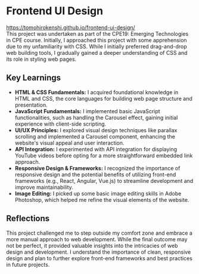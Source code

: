 # Frontend UI Design

https://tomohirokenshi.github.io/frontend-ui-design/ <br>
This project was undertaken as part of the CPE19: Emerging Technologies in CPE course. Initially, I approached this project with some apprehension due to my unfamiliarity with CSS. While I initially preferred drag-and-drop web building tools, I gradually gained a deeper understanding of CSS and its role in styling web pages. 

## Key Learnings

* **HTML & CSS Fundamentals:** I acquired foundational knowledge in HTML and CSS, the core languages for building web page structure and presentation.
* **JavaScript Fundamentals:** I implemented basic JavaScript functionalities, such as handling the Carousel effect, gaining initial experience with client-side scripting.
* **UI/UX Principles:** I explored visual design techniques like parallax scrolling and implemented a Carousel component, enhancing the website's visual appeal and user interaction.
* **API Integration:** I experimented with API integration for displaying YouTube videos before opting for a more straightforward embedded link approach.
* **Responsive Design & Frameworks:** I recognized the importance of responsive design and the potential benefits of utilizing front-end frameworks (e.g., React, Angular, Vue.js) to streamline development and improve maintainability.
* **Image Editing:** I picked up some basic image editing skills in Adobe Photoshop, which helped me refine the visual elements of the website.

## Reflections

This project challenged me to step outside my comfort zone and embrace a more manual approach to web development. While the final outcome may not be perfect, it provided valuable insights into the intricacies of web design and development. I understand the importance of clean, responsive design and plan to further explore front-end frameworks and best practices in future projects.
